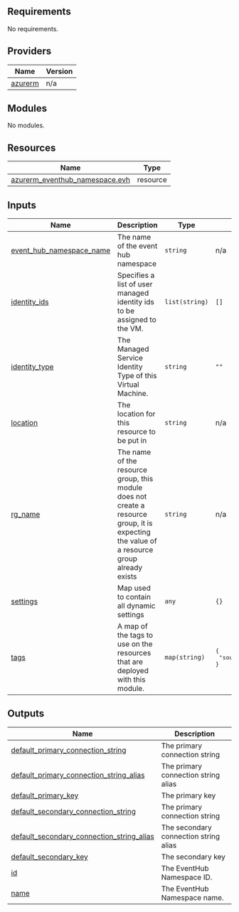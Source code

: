 ## Requirements

No requirements.

## Providers

| Name | Version |
|------|---------|
| <a name="provider_azurerm"></a> [azurerm](#provider\_azurerm) | n/a |

## Modules

No modules.

## Resources

| Name | Type |
|------|------|
| [azurerm_eventhub_namespace.evh](https://registry.terraform.io/providers/hashicorp/azurerm/latest/docs/resources/eventhub_namespace) | resource |

## Inputs

| Name | Description | Type | Default | Required |
|------|-------------|------|---------|:--------:|
| <a name="input_event_hub_namespace_name"></a> [event\_hub\_namespace\_name](#input\_event\_hub\_namespace\_name) | The name of the event hub namespace | `string` | n/a | yes |
| <a name="input_identity_ids"></a> [identity\_ids](#input\_identity\_ids) | Specifies a list of user managed identity ids to be assigned to the VM. | `list(string)` | `[]` | no |
| <a name="input_identity_type"></a> [identity\_type](#input\_identity\_type) | The Managed Service Identity Type of this Virtual Machine. | `string` | `""` | no |
| <a name="input_location"></a> [location](#input\_location) | The location for this resource to be put in | `string` | n/a | yes |
| <a name="input_rg_name"></a> [rg\_name](#input\_rg\_name) | The name of the resource group, this module does not create a resource group, it is expecting the value of a resource group already exists | `string` | n/a | yes |
| <a name="input_settings"></a> [settings](#input\_settings) | Map used to contain all dynamic settings | `any` | `{}` | no |
| <a name="input_tags"></a> [tags](#input\_tags) | A map of the tags to use on the resources that are deployed with this module. | `map(string)` | <pre>{<br>  "source": "terraform"<br>}</pre> | no |

## Outputs

| Name | Description |
|------|-------------|
| <a name="output_default_primary_connection_string"></a> [default\_primary\_connection\_string](#output\_default\_primary\_connection\_string) | The primary connection string |
| <a name="output_default_primary_connection_string_alias"></a> [default\_primary\_connection\_string\_alias](#output\_default\_primary\_connection\_string\_alias) | The primary connection string alias |
| <a name="output_default_primary_key"></a> [default\_primary\_key](#output\_default\_primary\_key) | The primary key |
| <a name="output_default_secondary_connection_string"></a> [default\_secondary\_connection\_string](#output\_default\_secondary\_connection\_string) | The primary connection string |
| <a name="output_default_secondary_connection_string_alias"></a> [default\_secondary\_connection\_string\_alias](#output\_default\_secondary\_connection\_string\_alias) | The secondary connection string alias |
| <a name="output_default_secondary_key"></a> [default\_secondary\_key](#output\_default\_secondary\_key) | The secondary key |
| <a name="output_id"></a> [id](#output\_id) | The EventHub Namespace ID. |
| <a name="output_name"></a> [name](#output\_name) | The EventHub Namespace name. |
